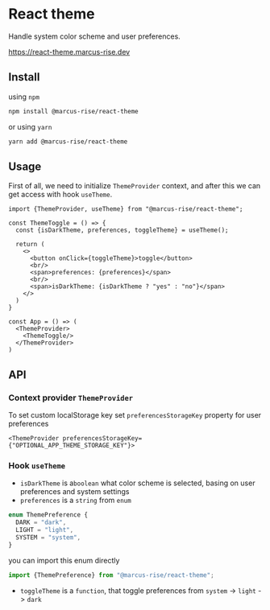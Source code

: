 # React theme

Handle system color scheme and user preferences.

https://react-theme.marcus-rise.dev

## Install

using `npm`

```bash
npm install @marcus-rise/react-theme
```

or using `yarn`

```bash
yarn add @marcus-rise/react-theme
```

## Usage

First of all, we need to initialize `ThemeProvider` context, and after this we can get access with
hook `useTheme`.

```tsx
import {ThemeProvider, useTheme} from "@marcus-rise/react-theme";

const ThemeToggle = () => {
  const {isDarkTheme, preferences, toggleTheme} = useTheme();

  return (
    <>
      <button onClick={toggleTheme}>toggle</button>
      <br/>
      <span>preferences: {preferences}</span>
      <br/>
      <span>isDarkTheme: {isDarkTheme ? "yes" : "no"}</span>
    </>
  )
}

const App = () => (
  <ThemeProvider>
    <ThemeToggle/>
  </ThemeProvider>
)
```

## API

### Context provider `ThemeProvider`

To set custom localStorage key set `preferencesStorageKey` property for user preferences

```tsx
<ThemeProvider preferencesStorageKey={"OPTIONAL_APP_THEME_STORAGE_KEY"}>
```

### Hook `useTheme`

- `isDarkTheme` is a`boolean` what color scheme is selected, basing on user preferences and system
  settings
- `preferences` is a `string` from `enum`

```ts
enum ThemePreference {
  DARK = "dark",
  LIGHT = "light",
  SYSTEM = "system",
}
```

you can import this enum directly

```ts
import {ThemePreference} from "@marcus-rise/react-theme";
```

- `toggleTheme` is a `function`, that toggle preferences from `system` -> `light` -> `dark`

